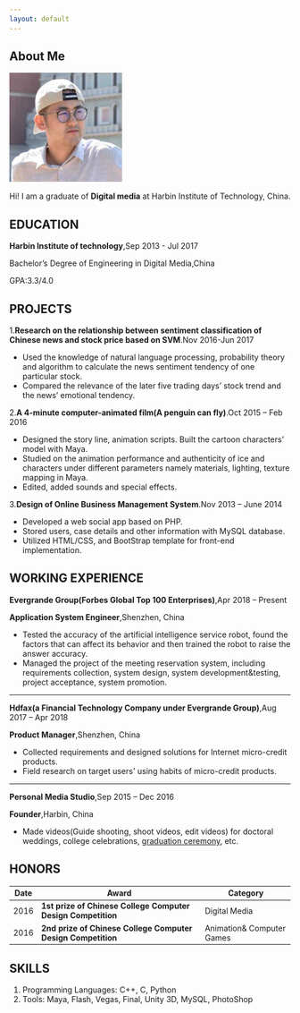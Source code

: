 ```yaml
---
layout: default
---
```


## About Me

<img class="profile-picture" src="neil.jpg">

Hi! I am a graduate of **Digital media** at Harbin Institute of Technology, China.

## EDUCATION

**Harbin Institute of technology**,Sep 2013 - Jul 2017

Bachelor’s Degree of Engineering in Digital Media,China

GPA:3.3/4.0

## PROJECTS

1.**Research on the relationship between sentiment classification of Chinese news and stock price based on SVM**.Nov 2016-Jun 2017

* Used the knowledge of natural language processing, probability theory and algorithm to calculate the news sentiment tendency of one particular stock.
* Compared the relevance of the later five trading days’ stock trend and the news’ emotional tendency. 

2.**A 4-minute computer-animated film(A penguin can fly)**.Oct 2015 – Feb 2016

* Designed the story line, animation scripts. Built the cartoon characters’ model with Maya.
* Studied on the animation performance and authenticity of ice and characters under different parameters namely materials, lighting, texture mapping in Maya.
* Edited, added sounds and special effects.

3.**Design of Online Business Management System**.Nov 2013 – June 2014

* Developed a web social app based on PHP.
* Stored users, case details and other information with MySQL database.
* Utilized HTML/CSS, and BootStrap template for front-end implementation.

## WORKING EXPERIENCE

**Evergrande Group(Forbes Global Top 100 Enterprises)**,Apr 2018 – Present

**Application System Engineer**,Shenzhen, China

* Tested the accuracy of the artificial intelligence service robot, found the factors that can affect its behavior and then trained the robot to raise the answer accuracy.
* Managed the project of the meeting reservation system, including requirements collection, system design, system development&testing, project acceptance, system promotion.

---

**Hdfax(a Financial Technology Company under Evergrande Group)**,Aug 2017 – Apr 2018

**Product Manager**,Shenzhen, China

* Collected requirements and designed solutions for Internet micro-credit products.
* Field research on target users' using habits of micro-credit products.

---

**Personal Media Studio**,Sep 2015 – Dec 2016

**Founder**,Harbin, China

* Made videos(Guide shooting, shoot videos, edit videos) for doctoral weddings, college celebrations, [graduation ceremony](https://youtu.be/6mzzg3Xrg5w), etc.

## HONORS

Date | Award | Category
-----|-------|--------
2016 | **1st prize of Chinese College Computer Design Competition**  | Digital Media
2016 | **2nd prize of Chinese College Computer Design Competition** | Animation& Computer Games

## SKILLS
1. Programming Languages:  C++, C, Python
2. Tools:  Maya, Flash, Vegas, Final, Unity 3D, MySQL, PhotoShop
